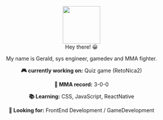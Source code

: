 <div id="header" align="center">
  <img src="https://c.tenor.com/NwY5ppxLs_oAAAAd/kitten-keybo.gif" width="100"/>
</div>

<div align="center">
Hey there! 😀

My name is Gerald, sys engineer, gamedev and MMA fighter.
  
  <b>🎮 currently working on:</b> Quiz game (RetoNica2)
  
  <b>🥋 MMA record:</b> 3-0-0
  
  <b>📚 Learning:</b> CSS, JavaScript, ReactNative
  
  <b>👀 Looking for:</b> FrontEnd Development / GameDevelopment

</div>
